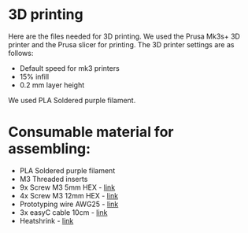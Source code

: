 # 3D printing

Here are the files needed for 3D printing. We used the Prusa Mk3s+ 3D printer and the Prusa slicer for printing. 
The 3D printer settings are as follows: 
* Default speed for mk3 printers
* 15% infill
* 0.2 mm layer height 

We used PLA Soldered purple filament.

# Consumable material for assembling:
* PLA Soldered purple filament
* M3 Threaded inserts
* 9x Screw M3 5mm HEX - [link](https://soldered.com/product/vijak-m3-5mm-hex-2/)
* 4x Screw M3 12mm HEX - [link](https://soldered.com/product/vijak-m3-12mm-hex-2/)
* Prototyping wire AWG25 - [link](https://soldered.com/product/ica-za-prototipiranje-10m-crvena-awg25-2/)
* 3x easyC cable 10cm - [link](https://soldered.com/product/easyc-kablic-10cm-2/)
* Heatshrink - [link](https://soldered.com/product/set-termobuzira-2/)